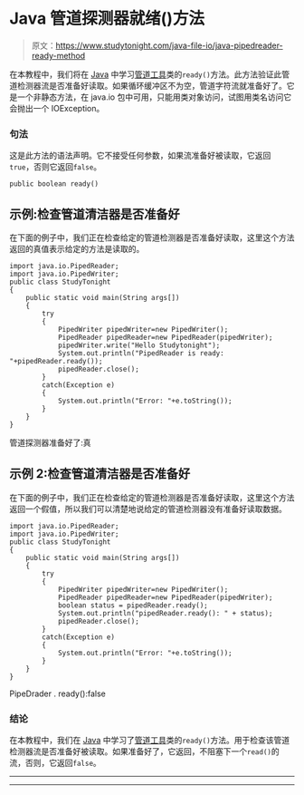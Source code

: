 # Java 管道探测器就绪()方法

> 原文：<https://www.studytonight.com/java-file-io/java-pipedreader-ready-method>

在本教程中，我们将在 [Java](https://www.studytonight.com/java/) 中学习[管道工具](https://www.studytonight.com/java-file-io/java-pipedreader)类的`ready()`方法。此方法验证此管道检测器流是否准备好读取。如果循环缓冲区不为空，管道字符流就准备好了。它是一个非静态方法，在 java.io 包中可用，只能用类对象访问，试图用类名访问它会抛出一个 IOException。

### 句法

这是此方法的语法声明。它不接受任何参数，如果流准备好被读取，它返回`true`，否则它返回`false`。

```
public boolean ready()
```

## 示例:检查管道清洁器是否准备好

在下面的例子中，我们正在检查给定的管道检测器是否准备好读取，这里这个方法返回的真值表示给定的方法是读取的。

```
import java.io.PipedReader;
import java.io.PipedWriter;
public class StudyTonight 
{
	public static void main(String args[])
	{
		try
		{
			PipedWriter pipedWriter=new PipedWriter();  
			PipedReader pipedReader=new PipedReader(pipedWriter);  
			pipedWriter.write("Hello Studytonight");  
			System.out.println("PipedReader is ready: "+pipedReader.ready());
			pipedReader.close();  
		}
		catch(Exception e)
		{
			System.out.println("Error: "+e.toString());
		}
	}
}
```

管道探测器准备好了:真

## 示例 2:检查管道清洁器是否准备好

在下面的例子中，我们正在检查给定的管道检测器是否准备好读取，这里这个方法返回一个假值，所以我们可以清楚地说给定的管道检测器没有准备好读取数据。

```
import java.io.PipedReader;
import java.io.PipedWriter;
public class StudyTonight 
{
	public static void main(String args[])
	{
		try
		{
			PipedWriter pipedWriter=new PipedWriter();  
			PipedReader pipedReader=new PipedReader(pipedWriter);  
			boolean status = pipedReader.ready();
			System.out.println("pipedReader.ready(): " + status);
			pipedReader.close();
		}
		catch(Exception e)
		{
			System.out.println("Error: "+e.toString());
		}
	}
}
```

PipeDrader . ready():false

### 结论

在本教程中，我们在 [Java](https://www.studytonight.com/java/) 中学习了[管道工具](https://www.studytonight.com/java-file-io/java-pipedreader)类的`ready()`方法。用于检查该管道检测器流是否准备好被读取。如果准备好了，它返回，不阻塞下一个`read()`的流，否则，它返回`false`。

* * *

* * *